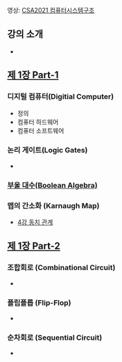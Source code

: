 영상: [CSA2021 컴퓨터시스템구조](https://www.youtube.com/playlist?list=PLc8fQ-m7b1hCHTT7VH2oo0Ng7Et096dYc)

## 강의 소개
- 

## [제 1장 Part-1](https://www.youtube.com/watch?v=SG89LOgT7Vc&list=PLc8fQ-m7b1hCHTT7VH2oo0Ng7Et096dYc&index=2)

### 디지털 컴퓨터(Digitial Computer)

- 정의
- 컴퓨터 하드웨어
- 컴퓨터 소프트웨어

### 논리 게이트(Logic Gates)
- 

### [부울 대수(Boolean Algebra)](/이산-수학/명제,추론,귀납,부울대수/부울-대수.md)


### 맵의 간소화 (Karnaugh Map)
- [4강 동치 관계](/이산-수학/이산수학-기초/동치-관계.md)

## [제 1장 Part-2](https://www.youtube.com/watch?v=gn5z3Un_qqM&list=PLc8fQ-m7b1hCHTT7VH2oo0Ng7Et096dYc&index=3)

### 조합회로 (Combinational Circuit)
- 

### 플립플롭 (Flip-Flop)
- 

### 순차회로 (Sequential Circuit)
- 